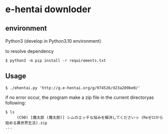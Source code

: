 # e-hentai downloder

## environment

Python3 (develop in Python3.10 environment）

to resolve dependency
```shell
$ python3 -m pip install -r requirements.txt
```

## Usage

```shell
$ ./ehentai.py 'http://g.e-hentai.org/g/974526/d23a209be0/'
```

if no error occur, the program make a zip file in the current directoryas following:

```shell
$ ls
     (C90) [魔太郎 (魔太郎)] レムのエッチな悩みを解決してくださいっ (Reゼロから始める異世界生活).zip
...
```
